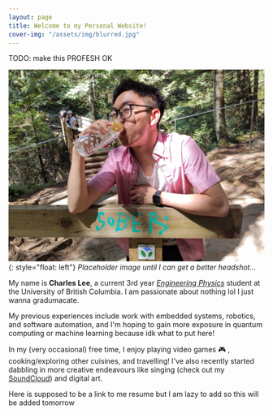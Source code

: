```yaml
---
layout: page
title: Welcome to my Personal Website!
cover-img: "/assets/img/blurred.jpg"
---
```


TODO: make this PROFESH OK

![image](/assets/img/paceholder.jpg){: style="float: left"}
*Placeholder image until I can get a better headshot...*

My name is **Charles Lee**, a current 3rd year [*Engineering Physics*](https://www.engphys.ubc.ca/) student at the University of British Columbia. I am passionate about nothing lol I just wanna gradumacate.

My previous experiences include work with embedded systems, robotics, and software automation, and I'm hoping to gain more exposure in quantum computing or machine learning because idk what to put here!

In my (very occasional) free time, I enjoy playing video games :video_game: , cooking/exploring other cuisines, and travelling! I've also recently started dabbling in more creative endeavours like singing (check out my [SoundCloud](https://soundcloud.com/charles-lee-178054525/10000-hours-enph-253-edition)) and digital art.

Here is supposed to be a link to me resume but I am lazy to add so this will be added tomorrow